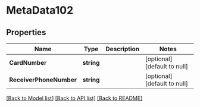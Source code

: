 # MetaData102

## Properties
Name | Type | Description | Notes
------------ | ------------- | ------------- | -------------
**CardNumber** | **string** |  | [optional] [default to null]
**ReceiverPhoneNumber** | **string** |  | [optional] [default to null]

[[Back to Model list]](../README.md#documentation-for-models) [[Back to API list]](../README.md#documentation-for-api-endpoints) [[Back to README]](../README.md)

